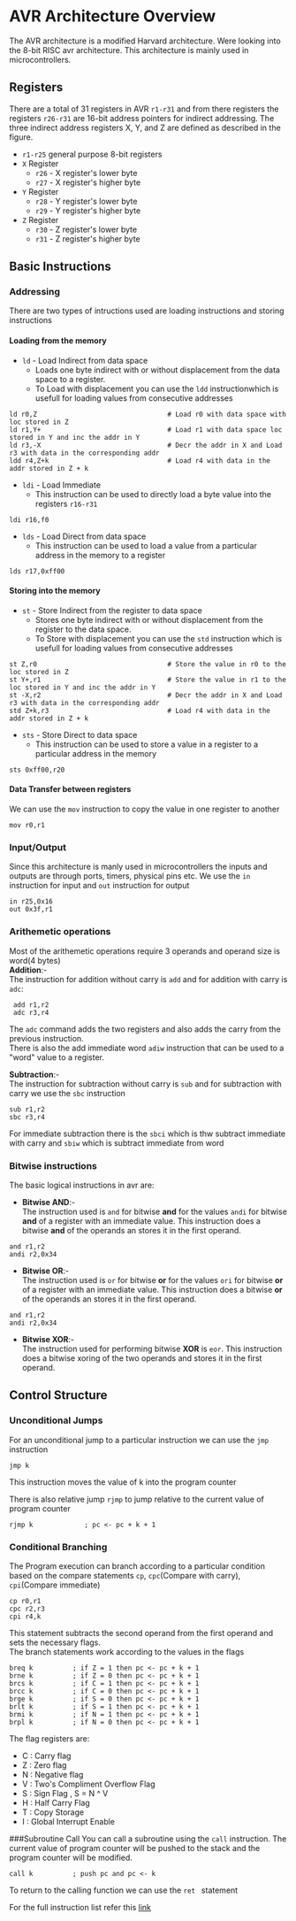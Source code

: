 # AVR Architecture Overview
The AVR architecture is a modified Harvard architecture. Were looking into the 8-bit RISC avr architecture. This architecture is mainly used in microcontrollers.
## Registers
There are a total of 31 registers in AVR `r1-r31` and from there registers the registers `r26-r31` are 16-bit address pointers for indirect addressing. The three indirect address registers X, Y, and Z are defined as described in the figure.
- `r1-r25` general purpose 8-bit registers
- `X` Register
	- `r26` - X register's lower byte
	- `r27` - X register's higher byte
- `Y` Register
	- `r28` - Y register's lower byte
	- `r29` - Y register's higher byte
- `Z` Register
	- `r30` - Z register's lower byte
	- `r31` - Z register's higher byte

## Basic Instructions

### Addressing
There are two types of intructions used are loading instructions and storing instructions 

#### Loading from the memory
-  `ld` - Load Indirect from data space
	- Loads one byte indirect with or without displacement from the data space to a register.
	- To Load with displacement you can use the `ldd` instructionwhich is usefull for loading values from consecutive addresses
```
ld r0,Z                                 # Load r0 with data space with loc stored in Z
ld r1,Y+                                # Load r1 with data space loc stored in Y and inc the addr in Y
ld r3,-X                                # Decr the addr in X and Load r3 with data in the corresponding addr
ldd r4,Z+k                              # Load r4 with data in the addr stored in Z + k
```
- `ldi` - Load Immediate
	- This instruction can be used to directly load a byte value into the registers `r16-r31`
```
ldi r16,f0
``` 
- `lds` - Load Direct from data space
	- This instruction can be used to load a value from a particular address in the memory to a register
```
lds r17,0xff00
```

#### Storing into the memory
-  `st` - Store Indirect from the register to data space
	- Stores one byte indirect with or without displacement from the register to the data space.
	- To Store with displacement you can use the `std` instruction which is usefull for loading values from consecutive addresses
```
st Z,r0                                 # Store the value in r0 to the loc stored in Z
st Y+,r1                                # Store the value in r1 to the loc stored in Y and inc the addr in Y
st -X,r2                                # Decr the addr in X and Load r3 with data in the corresponding addr
std Z+k,r3                              # Load r4 with data in the addr stored in Z + k
```
- `sts` - Store Direct to data space
	- This instruction can be used to store a value in a register to a particular address in the memory
```
sts 0xff00,r20
```

#### Data Transfer between registers
We can use the `mov` instruction to copy the value in one register to another 
```
mov r0,r1
```

### Input/Output
Since this architecture is manly used in microcontrollers the inputs and outputs are through ports, timers, physical pins etc.
We use the `in` instruction for input and `out` instruction for output
```
in r25,0x16
out 0x3f,r1
```

### Arithemetic operations
Most of the arithemetic operations require 3 operands and operand size is word(4 bytes)<br/>
**Addition**:-<br/>
The instruction for addition without carry is `add` and for addition with carry is `adc`: 
```
 add r1,r2
 adc r3,r4
```
The `adc` command adds the two registers and also adds the carry from the previous instruction.<br/>
There is also the add immediate word `adiw` instruction that can be used to a "word" value to a register.

**Subtraction**:-<br/>
The instruction for subtraction without carry is `sub` and for subtraction with carry we use the `sbc` instruction
```
sub r1,r2
sbc r3,r4
```
For immediate subtraction there is the `sbci` which is thw subtract immediate with carry and `sbiw` which is subtract immediate from word

### Bitwise instructions
The basic logical instructions in avr are:
- **Bitwise AND**:-<br/>
The instruction used is `and` for bitwise **and** for the values `andi` for bitwise **and** of a register with an immediate value. This instruction does a bitwise **and** of the operands an stores it in the first operand.  
```
and r1,r2
andi r2,0x34
```
- **Bitwise OR**:-<br/>
The instruction used is `or` for bitwise **or** for the values `ori` for bitwise **or** of a register with an immediate value. This instruction does a bitwise **or** of the operands an stores it in the first operand. 
```
and r1,r2
andi r2,0x34
```
- **Bitwise XOR**:-<br/>
The instruction used for performing bitwise **XOR** is `eor`. This instruction does a bitwise xoring of the two operands and stores it in the first operand.

## Control Structure
### Unconditional Jumps
For an unconditional jump to a particular instruction we can use the `jmp` instruction
```
jmp k              
```
This instruction moves the value of k into the program counter

There is also relative jump `rjmp` to jump relative to the current value of program counter
```
rjmp k             ; pc <- pc + k + 1
```

### Conditional Branching
The Program execution can branch according to a particular condition based on the compare statements `cp`, `cpc`(Compare with carry), `cpi`(Compare immediate) 
```
cp r0,r1
cpc r2,r3
cpi r4,k
```   
This statement subtracts the second operand from the first operand and sets the necessary flags.<br/>
The branch statements work according to the values in the flags
```
breq k			; if Z = 1 then pc <- pc + k + 1
brne k 			; if Z = 0 then pc <- pc + k + 1
brcs k 			; if C = 1 then pc <- pc + k + 1
brcc k 			; if C = 0 then pc <- pc + k + 1
brge k 			; if S = 0 then pc <- pc + k + 1
brlt k 			; if S = 1 then pc <- pc + k + 1
brmi k 			; if N = 1 then pc <- pc + k + 1
brpl k 			; if N = 0 then pc <- pc + k + 1
```

The flag registers are:
- C : Carry flag
- Z : Zero flag
- N : Negative flag
- V : Two's Compliment Overflow Flag
- S : Sign Flag , S = N ^ V
- H : Half Carry Flag
- T : Copy Storage
- I : Global Interrupt Enable

###Subroutine Call
You can call a subroutine using the `call` instruction. The current value of program counter will be pushed to the stack and the program counter will be modified.
```
call k 			; push pc and pc <- k
```
To return to the calling function we can use the `ret ` statement

For the full instruction list refer this [link](http://www.avr-tutorials.com/sites/default/files/Instruction%20Set%20Summary.pdf)
